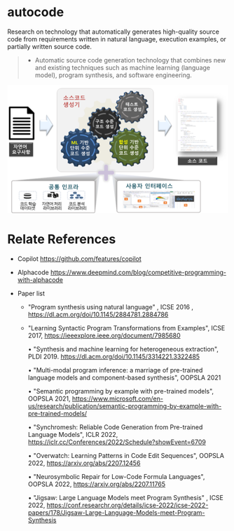 # autocode

Research on technology that automatically generates high-quality source code from requirements written in natural language, execution examples, or partially written source code.

>-  Automatic source code generation technology that combines new and existing techniques such as machine learning (language model), program synthesis, and software engineering.

![image](./overview_autocode.png)

# Relate References

- Copilot https://github.com/features/copilot
  
- Alphacode https://www.deepmind.com/blog/competitive-programming-with-alphacode

- Paper list
  - "Program synthesis using natural language" , ICSE 2016 , https://dl.acm.org/doi/10.1145/2884781.2884786
  - "Learning Syntactic Program Transformations from Examples", ICSE 2017, https://ieeexplore.ieee.org/document/7985680

    •	"Synthesis and machine learning for heterogeneous extraction", PLDI 2019. https://dl.acm.org/doi/10.1145/3314221.3322485

    •	"Multi-modal program inference: a marriage of pre-trained language models and component-based synthesis", OOPSLA 2021
    
    •	"Semantic programming by example with pre-trained models", OOPSLA 2021, https://www.microsoft.com/en-us/research/publication/semantic-programming-by-example-with-pre-trained-models/
    
    •	"Synchromesh: Reliable Code Generation from Pre-trained Language Models", ICLR 2022,  https://iclr.cc/Conferences/2022/Schedule?showEvent=6709
    
    •	"Overwatch: Learning Patterns in Code Edit Sequences", OOPSLA 2022, https://arxiv.org/abs/2207.12456
    
    •	"Neurosymbolic Repair for Low-Code Formula Languages", OOPSLA 2022, https://arxiv.org/abs/2207.11765
    
    •	"Jigsaw: Large Language Models meet Program Synthesis" , ICSE 2022, https://conf.researchr.org/details/icse-2022/icse-2022-papers/178/Jigsaw-Large-Language-Models-meet-Program-Synthesis

